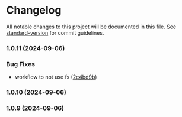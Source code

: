 # Changelog

All notable changes to this project will be documented in this file. See [standard-version](https://github.com/conventional-changelog/standard-version) for commit guidelines.

### 1.0.11 (2024-09-06)


### Bug Fixes

* workflow to not use fs ([2c4bd9b](https://github.com/AishwaryVishwakarma/React-Skeleton/commit/2c4bd9b6a97b18ff8b23c9edbabe573302b8d5e3))

### 1.0.10 (2024-09-06)

### 1.0.9 (2024-09-06)
